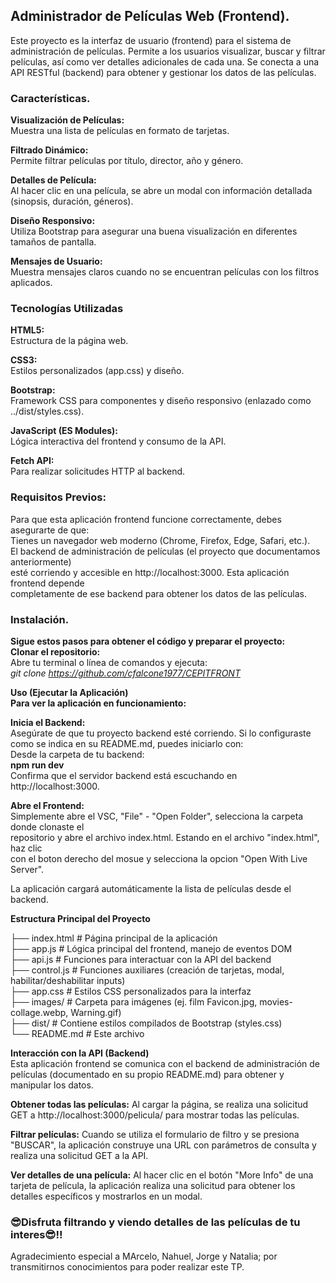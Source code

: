 ## Administrador de Películas Web (Frontend).    

Este proyecto es la interfaz de usuario (frontend) para el sistema de administración de películas. 
Permite a los usuarios visualizar, buscar y filtrar películas, así como ver detalles adicionales 
de cada una. Se conecta a una API RESTful (backend) para obtener y gestionar los datos de las películas.

### Características.   
**Visualización de Películas:**  
Muestra una lista de películas en formato de tarjetas.  
  
**Filtrado Dinámico:**  
Permite filtrar películas por título, director, año y género.  


**Detalles de Película:**  
Al hacer clic en una película, se abre un modal con información detallada (sinopsis, duración, géneros).  

**Diseño Responsivo:**  
Utiliza Bootstrap para asegurar una buena visualización en diferentes tamaños de pantalla.  


**Mensajes de Usuario:**  
Muestra mensajes claros cuando no se encuentran películas con los filtros aplicados.  


### Tecnologías Utilizadas  
**HTML5:**  
Estructura de la página web.  

**CSS3:**  
Estilos personalizados (app.css) y diseño.

**Bootstrap:**  
Framework CSS para componentes y diseño responsivo (enlazado como ../dist/styles.css).  


**JavaScript (ES Modules):**  
Lógica interactiva del frontend y consumo de la API.  


**Fetch API:**  
Para realizar solicitudes HTTP al backend.  


### Requisitos Previos:  

Para que esta aplicación frontend funcione correctamente, debes asegurarte de que:  
Tienes un navegador web moderno (Chrome, Firefox, Edge, Safari, etc.).  
El backend de administración de películas (el proyecto que documentamos anteriormente)   
esté corriendo y accesible en http://localhost:3000. Esta aplicación frontend depende  
completamente de ese backend para obtener los datos de las películas.  

### Instalación.  
**Sigue estos pasos para obtener el código y preparar el proyecto:**   
**Clonar el repositorio:**  
Abre tu terminal o línea de comandos y ejecuta:  
_git clone https://github.com/cfalcone1977/CEPITFRONT_  
  
**Uso (Ejecutar la Aplicación)**    
**Para ver la aplicación en funcionamiento:**  

**Inicia el Backend:**  
Asegúrate de que tu proyecto backend esté corriendo. Si lo configuraste como se indica en su README.md, puedes iniciarlo con:  
Desde la carpeta de tu backend:  
**npm run dev**  
Confirma que el servidor backend está escuchando en http://localhost:3000.  


      
**Abre el Frontend:**  
Simplemente abre el VSC, "File" - "Open Folder", selecciona la carpeta donde clonaste el   
repositorio y abre el archivo index.html. Estando en el archivo "index.html", haz clic   
con el boton derecho del mosue y selecciona la opcion "Open With Live Server".

La aplicación cargará automáticamente la lista de películas desde el backend.  

**Estructura Principal del Proyecto**  

├── index.html                  # Página principal de la aplicación  
├── app.js                      # Lógica principal del frontend, manejo de eventos DOM  
├── api.js                      # Funciones para interactuar con la API del backend  
├── control.js                  # Funciones auxiliares (creación de tarjetas, modal, habilitar/deshabilitar inputs)  
├── app.css                     # Estilos CSS personalizados para la interfaz  
├── images/                     # Carpeta para imágenes (ej. film Favicon.jpg, movies-collage.webp, Warning.gif)  
├── dist/                       # Contiene estilos compilados de Bootstrap (styles.css)  
└── README.md                   # Este archivo  

**Interacción con la API (Backend)**  
Esta aplicación frontend se comunica con el backend de administración de películas 
(documentado en su propio README.md) para obtener y manipular los datos.  


**Obtener todas las películas:**
Al cargar la página, se realiza una solicitud GET a http://localhost:3000/pelicula/ para mostrar todas las películas.  


**Filtrar películas:**
Cuando se utiliza el formulario de filtro y se presiona "BUSCAR", la aplicación construye una URL con parámetros de consulta y realiza una solicitud GET a la API.  


**Ver detalles de una película:**
Al hacer clic en el botón "More Info" de una tarjeta de película, la aplicación realiza una solicitud 
para obtener los detalles específicos y mostrarlos en un modal.

### 😎Disfruta filtrando y viendo detalles de las películas de tu interes😎!!  
Agradecimiento especial a MArcelo, Nahuel, Jorge y Natalia; por transmitirnos conocimientos para poder realizar este TP.

